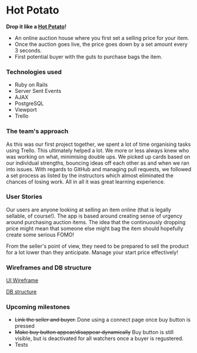 # Hot Potato

**Drop it like a [Hot Potato][1]!**

[1]: https://hotpotato12.herokuapp.com/
* An online auction house where you first set a selling price for your item.
* Once the auction goes live, the price goes down by a set amount every 3 seconds.
* First potential buyer with the guts to purchase bags the item.


### Technologies used

* Ruby on Rails
* Server Sent Events
* AJAX
* PostgreSQL
* Viewport
* Trello

### The team's approach

As this was our first project together, we spent a lot of time organising tasks using Trello. This ultimately helped a lot. We more or less always knew who was working on what, minimising double ups. We picked up cards based on our individual strengths, bouncing ideas off each other as and when we ran into issues. With regards to GitHub and managing pull requests, we followed a set process as listed by the instructors which almost eliminated the chances of losing work. All in all it was great learning experience.

### User Stories

Our users are anyone looking at selling an item online (that is legally sellable, of course!). The app is based around creating sense of urgency around purchasing auction items. The idea that the continuously dropping price might mean that someone else might bag the item should hopefully create some serious FOMO! 

From the seller's point of view, they need to be prepared to sell the product for a lot lower than they anticipate. Manage your start price effectively!

### Wireframes and DB structure

[UI Wireframe](https://i.imgur.com/CGegRkW.png)

[DB structure](https://i.imgur.com/WS0qz7u.png)

### Upcoming milestones

* ~~Link the seller and buyer.~~ Done using a connect page once buy button is pressed
* ~~Make buy button appear/disappear dynamically~~ Buy button is still visible, but is deactivated for all watchers once a buyer is regustered.
* Tests